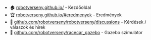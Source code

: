 - :house: [robotverseny.github.io/](https://robotverseny.github.io/) - Kezdőoldal
- :trophy: [robotverseny.github.io/#eredmenyek](https://robotverseny.github.io/#eredmenyek) - Eredmények
- :loudspeaker: [github.com/robotverseny/robotverseny/discussions](https://github.com/robotverseny/robotverseny/discussions) - Kérdések / válaszok és hírek
- :robot: [github.com/robotverseny/racecar_gazebo](https://github.com/robotverseny/racecar_gazebo) - Gazebo szimulátor

